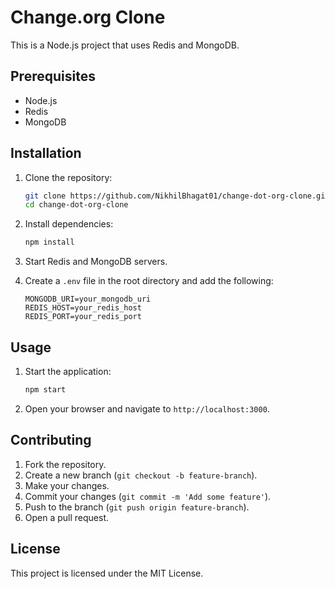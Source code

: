 # Change.org Clone

This is a Node.js project that uses Redis and MongoDB.

## Prerequisites

- Node.js
- Redis
- MongoDB

## Installation

1. Clone the repository:

   ```sh
   git clone https://github.com/NikhilBhagat01/change-dot-org-clone.git
   cd change-dot-org-clone
   ```

2. Install dependencies:

   ```sh
   npm install
   ```

3. Start Redis and MongoDB servers.

4. Create a `.env` file in the root directory and add the following:
   ```env
   MONGODB_URI=your_mongodb_uri
   REDIS_HOST=your_redis_host
   REDIS_PORT=your_redis_port
   ```

## Usage

1. Start the application:

   ```sh
   npm start
   ```

2. Open your browser and navigate to `http://localhost:3000`.

## Contributing

1. Fork the repository.
2. Create a new branch (`git checkout -b feature-branch`).
3. Make your changes.
4. Commit your changes (`git commit -m 'Add some feature'`).
5. Push to the branch (`git push origin feature-branch`).
6. Open a pull request.

## License

This project is licensed under the MIT License.
